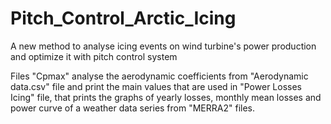 # Pitch_Control_Arctic_Icing

A new method to analyse icing events on wind turbine's power production and optimize it with pitch control system

Files "Cpmax" analyse the aerodynamic coefficients from "Aerodynamic data.csv" file and print the main values that are used in "Power Losses Icing" file, that prints the graphs of yearly losses, monthly mean losses and power curve of a weather data series from "MERRA2" files.


